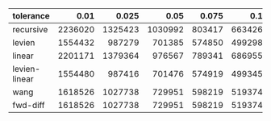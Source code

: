 | tolerance  |  0.01 |  0.025 |  0.05 |  0.075 |  0.1 |  0.15 |  0.2 |  0.25 |  0.5 |  1 |
|-----------| -----:| -----:| -----:| -----:| -----:| -----:| -----:| -----:| -----:| -----:|
| recursive | 2236020 | 1325423 | 1030992 | 803417 | 663426 | 574209 | 516747 | 457063 | 305110 | 231697 |
| levien    | 1554432 | 987279 | 701385 | 574850 | 499298 | 409483 | 356280 | 319820 | 229996 | 166454 |
| linear    | 2201171 | 1379364 | 976567 | 789341 | 686955 | 564838 | 486877 | 432369 | 308838 | 217114 |
| levien-linear| 1554480 | 987416 | 701476 | 574919 | 499345 | 409491 | 356290 | 319814 | 229998 | 166438 |
| wang      | 1618526 | 1027738 | 729951 | 598219 | 519374 | 425857 | 370436 | 332326 | 238741 | 172659 |
| fwd-diff  | 1618526 | 1027738 | 729951 | 598219 | 519374 | 425857 | 370436 | 332326 | 238741 | 172659 |
